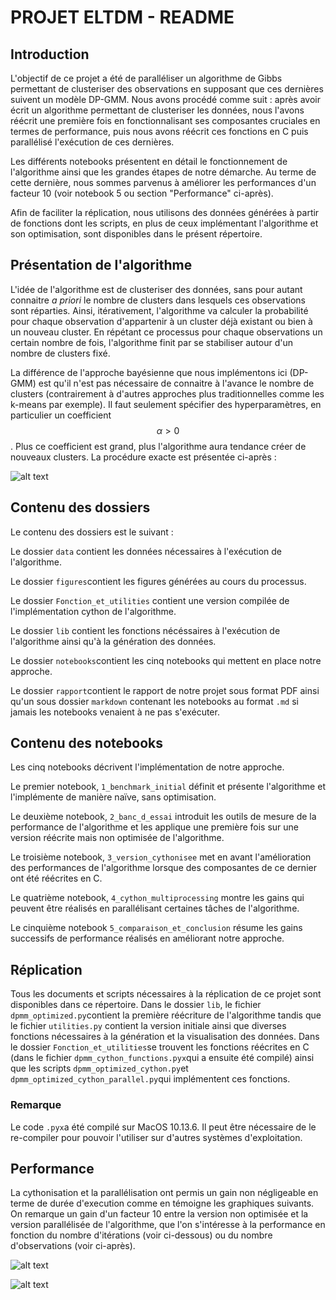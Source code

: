 # PROJET ELTDM - README


## Introduction

L'objectif de ce projet a été de paralléliser un algorithme de Gibbs permettant de clusteriser des observations en supposant que ces dernières suivent un modèle DP-GMM. Nous avons procédé comme suit : après avoir écrit un algorithme permettant de clusteriser les données, nous l'avons réécrit une première fois en fonctionnalisant ses composantes cruciales en termes de performance, puis nous avons réécrit ces fonctions en C puis parallélisé l'exécution de ces dernières. 

Les différents notebooks présentent en détail le fonctionnement de l'algorithme ainsi que les grandes étapes de notre démarche.  Au terme de cette dernière, nous sommes parvenus à améliorer les performances d'un facteur 10 (voir notebook 5 ou section "Performance" ci-après).

Afin de faciliter la réplication, nous utilisons des données générées à partir de fonctions dont les scripts, en plus de ceux implémentant l'algorithme et son optimisation, sont disponibles dans le présent répertoire. 

## Présentation de l'algorithme

L'idée de l'algorithme est de clusteriser des données, sans pour autant connaitre <i> a priori </i> le nombre de clusters dans lesquels ces observations sont réparties. Ainsi, itérativement, l'algorithme va calculer la probabilité pour chaque observation d'appartenir à un cluster déjà existant ou bien à un nouveau cluster. En répétant ce processus pour chaque observations un certain nombre de fois, l'algorithme finit par se stabiliser autour d'un nombre de clusters fixé. 

La différence de l'approche bayésienne que nous implémentons ici (DP-GMM) est qu'il n'est pas nécessaire de connaitre à l'avance le nombre de clusters (contrairement à d'autres approches plus traditionnelles comme les k-means par exemple). Il faut seulement spécifier des hyperparamètres, en particulier un coefficient $$\alpha > 0$$. Plus ce coefficient est grand, plus l'algorithme aura tendance  créer de nouveaux clusters. La procédure exacte est présentée ci-après :

![alt text](https://github.com/hugothimonier/DPMM_optimization/blob/master/figures/algorithm.png)


## Contenu des dossiers

Le contenu des dossiers est le suivant : 

Le dossier ```data``` contient les données nécessaires à l'exécution de l'algorithme. 

Le dossier ```figures```contient les figures générées au cours du processus. 

Le dossier ```Fonction_et_utilities``` contient une version compilée de l'implémentation cython de l'algorithme. 

Le dossier ```lib``` contient les fonctions nécéssaires à l'exécution de l'algorithme ainsi qu'à la génération des données. 

Le dossier ```notebooks```contient les cinq notebooks qui mettent en place notre approche. 

Le dossier ```rapport```contient le rapport de notre projet sous format PDF ainsi qu'un sous dossier ```markdown``` contenant les notebooks au format ```.md``` si jamais les notebooks venaient à ne pas s'exécuter.

## Contenu des notebooks

Les cinq notebooks décrivent l'implémentation de notre approche. 

Le premier notebook, ```1_benchmark_initial``` définit et présente l'algorithme et l'implémente de manière naïve, sans optimisation.

Le deuxième notebook, ```2_banc_d_essai``` introduit les outils de mesure de la performance de l'algorithme et les applique une première fois sur une version réécrite mais non optimisée de l'algorithme.

Le troisième notebook, ```3_version_cythonisee``` met en avant l'amélioration des performances de l'algorithme lorsque des composantes de ce dernier ont été réécrites en C.

Le quatrième notebook, ```4_cython_multiprocessing``` montre les gains qui peuvent être réalisés en parallélisant certaines tâches de l'algorithme.

Le cinquième notebook ```5_comparaison_et_conclusion``` résume les gains successifs de performance réalisés en améliorant notre approche. 

## Réplication

Tous les documents et scripts nécessaires à la réplication de ce projet sont disponibles dans ce répertoire. Dans le dossier ```lib```, le fichier ```dpmm_optimized.py```contient la première réécriture de l'algorithme tandis que le fichier ```utilities.py``` contient la version initiale ainsi que diverses fonctions nécessaires à la génération et la visualisation des données. Dans le dossier ```Fonction_et_utilities```se trouvent les fonctions réécrites en C (dans le fichier ```dpmm_cython_functions.pyx```qui a ensuite été compilé) ainsi que les scripts ```dpmm_optimized_cython.py```et ```dpmm_optimized_cython_parallel.py```qui implémentent ces fonctions. 

### Remarque

Le code ```.pyx```a été compilé sur MacOS 10.13.6. Il peut être nécessaire de le re-compiler pour pouvoir l'utiliser sur d'autres systèmes d'exploitation. 

## Performance

La cythonisation et la parallélisation ont permis un gain non négligeable en terme de durée d'execution comme en témoigne les graphiques suivants. On remarque un gain d'un facteur 10 entre la version non optimisée et la version parallélisée de l'algorithme, que l'on s'intéresse à la performance en fonction du nombre d'itérations (voir ci-dessous) ou du nombre d'observations (voir ci-après).

![alt text](https://github.com/hugothimonier/DPMM_optimization/blob/master/figures/iterations_comparison.png)

![alt text](https://github.com/hugothimonier/DPMM_optimization/blob/master/figures/observations_comparison.png)

